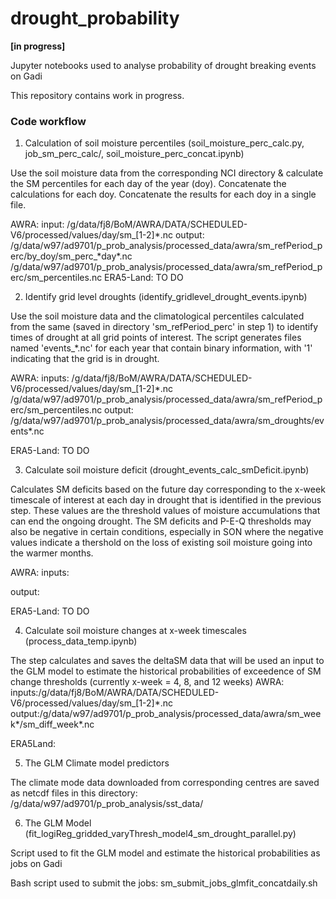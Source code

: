 # drought_probability

**[in progress]**

Jupyter notebooks used to analyse probability of drought breaking events on Gadi

This repository contains work in progress.

### Code workflow

1. Calculation of soil moisture percentiles (soil_moisture_perc_calc.py, job_sm_perc_calc/, soil_moisture_perc_concat.ipynb)

Use the soil moisture data from the corresponding NCI directory  & calculate the SM percentiles for each day of the year (doy). Concatenate the calculations for each doy. Concatenate the results for each doy in a single file.

AWRA:
input: /g/data/fj8/BoM/AWRA/DATA/SCHEDULED-V6/processed/values/day/sm_[1-2]\*.nc
output: /g/data/w97/ad9701/p_prob_analysis/processed_data/awra/sm_refPeriod_perc/by_doy/sm_perc_\*day\*.nc
        /g/data/w97/ad9701/p_prob_analysis/processed_data/awra/sm_refPeriod_perc/sm_percentiles.nc
ERA5-Land: 
TO DO

2. Identify grid level droughts (identify_gridlevel_drought_events.ipynb)
    
Use the soil moisture data and the climatological percentiles calculated from the same (saved in directory 'sm_refPeriod_perc' in step 1) to identify times of drought at all grid points of interest. The script generates files named 'events_\*.nc' for each year that contain binary information, with '1' indicating that the grid is in drought.

AWRA:
inputs: /g/data/fj8/BoM/AWRA/DATA/SCHEDULED-V6/processed/values/day/sm_[1-2]\*.nc
        /g/data/w97/ad9701/p_prob_analysis/processed_data/awra/sm_refPeriod_perc/sm_percentiles.nc
output: /g/data/w97/ad9701/p_prob_analysis/processed_data/awra/sm_droughts/events\*.nc

ERA5-Land:
TO DO

3. Calculate soil moisture deficit (drought_events_calc_smDeficit.ipynb)

Calculates SM deficits based on the future day corresponding to the x-week timescale of interest at each day in drought that is identified in the previous step. These values are the threshold values of moisture accumulations that can end the ongoing drought. The SM deficits and P-E-Q thresholds may also be negative in certain conditions, especially in SON where the negative values indicate a thershold on the loss of existing soil moisture going into the warmer months.

AWRA:
inputs:

output:


ERA5-Land:
TO DO

4. Calculate soil moisture changes at x-week timescales (process_data_temp.ipynb)

The step calculates and saves the deltaSM data that will be used an input to the GLM model to estimate the historical probabilities of exceedence of SM change thresholds (currently x-week = 4, 8, and 12 weeks)
AWRA:
inputs:/g/data/fj8/BoM/AWRA/DATA/SCHEDULED-V6/processed/values/day/sm_[1-2]\*.nc
output:/g/data/w97/ad9701/p_prob_analysis/processed_data/awra/sm_week\*/sm_diff_week\*.nc

ERA5Land:

5. The GLM Climate model predictors

The climate mode data downloaded from corresponding centres are saved as netcdf files in this directory: /g/data/w97/ad9701/p_prob_analysis/sst_data/

6. The GLM Model (fit_logiReg_gridded_varyThresh_model4_sm_drought_parallel.py)

Script used to fit the GLM model and estimate the historical probabilities as jobs on Gadi

Bash script used to submit the jobs: sm_submit_jobs_glmfit_concatdaily.sh
